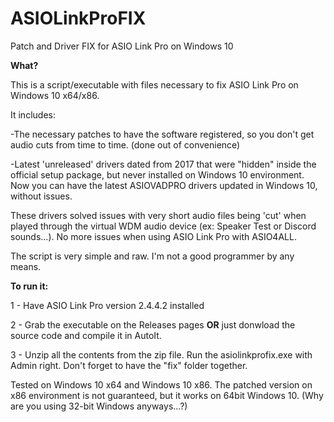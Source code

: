 # ASIOLinkProFIX
 Patch and Driver FIX for ASIO Link Pro on Windows 10
 
**What?**

This is a script/executable with files necessary to fix ASIO Link Pro on Windows 10 x64/x86.

It includes:

-The necessary patches to have the software registered, so you don't get audio cuts from time to time. (done out of convenience)

-Latest 'unreleased' drivers dated from 2017 that were "hidden" inside the official setup package, but never installed on Windows 10 environment. Now you can have the latest ASIOVADPRO drivers updated in Windows 10, without issues.

These drivers solved issues with very short audio files being 'cut' when played through the virtual WDM audio device (ex: Speaker Test or Discord sounds...). No more issues when using ASIO Link Pro with ASIO4ALL.

The script is very simple and raw. I'm not a good programmer by any means.

**To run it:**

1 - Have ASIO Link Pro version 2.4.4.2 installed

2 - Grab the executable on the Releases pages **OR** just donwload the source code and compile it in AutoIt.

3 - Unzip all the contents from the zip file. Run the asiolinkprofix.exe with Admin right. Don't forget to have the "fix" folder together.

Tested on Windows 10 x64 and Windows 10 x86.
The patched version on x86 environment is not guaranteed, but it works on 64bit Windows 10. (Why are you using 32-bit Windows anyways...?)
